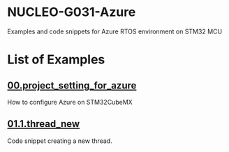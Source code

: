 # NUCLEO-G031-Azure
Examples and code snippets for Azure RTOS environment on STM32 MCU

# List of Examples
## [00.project_setting_for_azure](/00.project_setting_for_azure/)
How to configure Azure on STM32CubeMX

## [01.1.thread_new](/01.1.thread_new/)
Code snippet creating a new thread.
